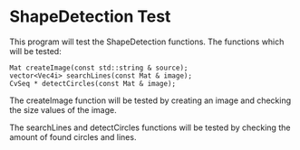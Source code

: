 # ShapeDetection Test

This program will test the ShapeDetection functions.
The functions which will be tested:

	Mat createImage(const std::string & source);
	vector<Vec4i> searchLines(const Mat & image);
	CvSeq * detectCircles(const Mat & image);

The createImage function will be tested by creating an image and checking the size values of the image.

The searchLines and detectCircles functions will be tested by checking the amount of found circles and lines.
